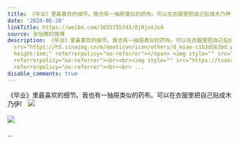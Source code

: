 ```yaml
---
title: 《毕业》里最喜欢的细节。我也有一抽屉类似的药布。可以在衣服里把自己贴成木乃伊[喵喵] [图片][图片]
date: '2024-06-20'
linkTitle: https://weibo.com/1655755343/OjRjutJs6
source: 张怡微的微博
description: 《毕业》里最喜欢的细节。我也有一抽屉类似的药布。可以在衣服里把自己贴成木乃伊<span class="url-icon"><img alt="[喵喵]"
  src="https://h5.sinaimg.cn/m/emoticon/icon/others/d_miao-c1b3d563bd.png" style="width:1em;
  height:1em;" referrerpolicy="no-referrer"></span> <img style="" src="https://tvax4.sinaimg.cn/large/62b0d24fly1hqvr5k7q6oj21760u00ub.jpg"
  referrerpolicy="no-referrer"><br><br><img style="" src="https://tvax4.sinaimg.cn/large/62b0d24fly1hqvr5k7evmj21760u00ue.jpg"
  referrerpolicy="no-referrer"><br><br> ...
disable_comments: true
---
```

《毕业》里最喜欢的细节。我也有一抽屉类似的药布。可以在衣服里把自己贴成木乃伊<span class="url-icon"><img alt="[喵喵]" src="https://h5.sinaimg.cn/m/emoticon/icon/others/d_miao-c1b3d563bd.png" style="width:1em; height:1em;" referrerpolicy="no-referrer"></span> <img style="" src="https://tvax4.sinaimg.cn/large/62b0d24fly1hqvr5k7q6oj21760u00ub.jpg" referrerpolicy="no-referrer"><br><br><img style="" src="https://tvax4.sinaimg.cn/large/62b0d24fly1hqvr5k7evmj21760u00ue.jpg" referrerpolicy="no-referrer"><br><br> ...